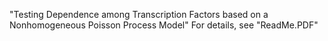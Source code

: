 "Testing Dependence among Transcription Factors based on a Nonhomogeneous Poisson Process Model"
For details, see "ReadMe.PDF"

